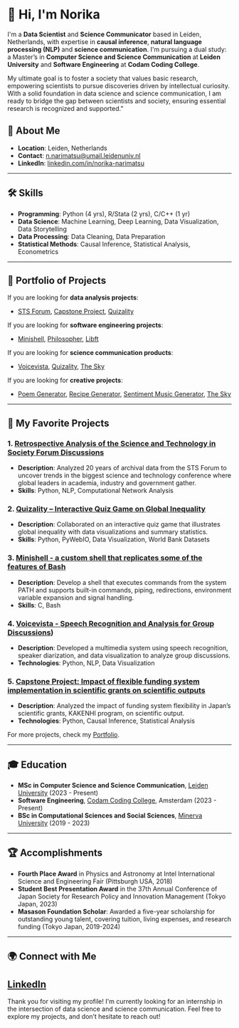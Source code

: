 # 👋 Hi, I'm Norika

I'm a **Data Scientist** and **Science Communicator** based in Leiden, Netherlands, with expertise in **causal inference**, **natural language processing (NLP)** and **science communication**. I'm pursuing a dual study: a Master’s in **Computer Science and Science Communication** at **Leiden University** and **Software Engineering** at **Codam Coding College**. 

My ultimate goal is to foster a society that values basic research, empowering scientists to pursue discoveries driven by intellectual curiosity. With a solid foundation in data science and science communication, I am ready to bridge the gap between scientists and society, ensuring essential research is recognized and supported."


## 🌟 About Me
- **Location**: Leiden, Netherlands
- **Contact**: [n.narimatsu@umail.leidenuniv.nl](mailto:n.narimatsu@umail.leidenuniv.nl)
- **LinkedIn**: [linkedin.com/in/norika-narimatsu](https://www.linkedin.com/in/norika-narimatsu-7b5319295/)

---

## 🛠 Skills
- **Programming**: Python (4 yrs), R/Stata (2 yrs), C/C++ (1 yr)
- **Data Science**: Machine Learning, Deep Learning, Data Visualization, Data Storytelling
- **Data Processing**: Data Cleaning, Data Preparation
- **Statistical Methods**: Causal Inference, Statistical Analysis, Econometrics

---

## 🚀 Portfolio of Projects
If you are looking for **data analysis projects**:
- [STS Forum](https://github.com/NorikaNarimatsu/NLP-for-the-Science-and-Technology-in-Society-Forum), [Capstone Project](https://github.com/NorikaNarimatsu/capstone_kakenhi), [Quizality](https://github.com/berdikhanova/DS4SG-Global-Inequality)

If you are looking for **software engineering projects**:
- [Minishell](https://github.com/NorikaNarimatsu/minishell), [Philosopher](https://github.com/NorikaNarimatsu/philosophers),  [Libft](https://github.com/NorikaNarimatsu/libft)

If you are looking for **science communication products**:
- [Voicevista](https://github.com/NorikaNarimatsu/VOICEVISTA), [Quizality](https://github.com/NorikaNarimatsu/Global-Inequality-test), [The Sky]([https://github.com/your-sky-repo](https://www.notion.so/The-Sky-A-Picture-Book-about-Overconsumption-and-Environmental-Degradation-128c90a7a6af8176960dee05c27ba0a4))

If you are looking for **creative projects**:
- [Poem Generator](https://github.com/NorikaNarimatsu/Bad-Poets-Society), [Recipe Generator](https://github.com/NorikaNarimatsu/Recipe-Generator), [Sentiment Music Generator](https://github.com/NorikaNarimatsu/Sentiment-Driven-Music-Generator), [The Sky]([https://github.com/your-sky-repo](https://www.notion.so/The-Sky-A-Picture-Book-about-Overconsumption-and-Environmental-Degradation-128c90a7a6af8176960dee05c27ba0a4))

---
## 🚀 My Favorite Projects

### 1. [Retrospective Analysis of the Science and Technology in Society Forum Discussions](https://github.com/NorikaNarimatsu/NLP-for-the-Science-and-Technology-in-Society-Forum)
   - **Description**: Analyzed 20 years of archival data from the STS Forum to uncover trends in the biggest science and technology conference where global leaders in academia, industry and government gather.
   - **Skills**: Python, NLP, Computational Network Analysis

### 2. [Quizality – Interactive Quiz Game on Global Inequality](https://github.com/NorikaNarimatsu/Global-Inequality-test)
   - **Description**: Collaborated on an interactive quiz game that illustrates global inequality with data visualizations and summary statistics.
   - **Skills**: Python, PyWebIO, Data Visualization, World Bank Datasets

### 3. [Minishell - a custom shell that replicates some of the features of Bash](https://github.com/NorikaNarimatsu/minishell)
   - **Description**: Develop a shell that executes commands from the system PATH and supports built-in commands, piping, redirections, environment variable expansion and signal handling.
   - **Skills**: C, Bash

### 4. [Voicevista - Speech Recognition and Analysis for Group Discussions](https://github.com/NorikaNarimatsu/VOICEVISTA))
   - **Description**: Developed a multimedia system using speech recognition, speaker diarization, and data visualization to analyze group discussions.
   - **Technologies**: Python, NLP, Data Visualization

### 5. [Capstone Project: Impact of flexible funding system implementation in scientific grants on scientific outputs](https://github.com/NorikaNarimatsu/capstone_kakenhi)
   - **Description**: Analyzed the impact of funding system flexibility in Japan’s scientific grants, KAKENHI program, on scientific output.
   - **Technologies**: Python, Causal Inference, Statistical Analysis

For more projects, check my [Portfolio](https://www.notion.so/Norika-Narimatsu-Data-Scientists-Science-Communicator-128c90a7a6af8081915ec1530f13fa91).

---

## 🎓 Education
- **MSc in Computer Science and Science Communication**, [Leiden University](https://www.universiteitleiden.nl/en/education/study-programmes/master/computer-science/computer-science-and-science-communication-and-society) (2023 - Present)
- **Software Engineering**, [Codam Coding College](https://www.codam.nl/en/about-codam), Amsterdam (2023 - Present)
- **BSc in Computational Sciences and Social Sciences**, [Minerva University](https://www.minerva.edu/) (2019 - 2023)

---

## 🏆 Accomplishments
- **Fourth Place Award** in Physics and Astronomy at Intel International Science and Engineering Fair (Pittsburgh USA, 2018)
- **Student Best Presentation Award** in the 37th Annual Conference of Japan Society for Research Policy and Innovation Management (Tokyo Japan, 2023)
- **Masason Foundation Scholar**: Awarded a five-year scholarship for outstanding young talent, covering tuition, living expenses, and research funding (Tokyo Japan, 2019-2024)

---

## 🌍 Connect with Me
[LinkedIn](https://www.linkedin.com/in/norika-narimatsu-7b5319295/)
---

Thank you for visiting my profile! I'm currently looking for an internship in the intersection of data science and science communication. Feel free to explore my projects, and don’t hesitate to reach out!
